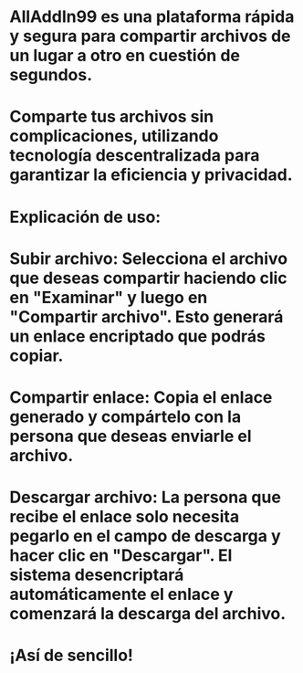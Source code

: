 # AllAddIn99 es una plataforma rápida y segura para compartir archivos de un lugar a otro en cuestión de segundos. 
# Comparte tus archivos sin complicaciones, utilizando tecnología descentralizada para garantizar la eficiencia y privacidad.


# Explicación de uso:

#     Subir archivo: Selecciona el archivo que deseas compartir haciendo clic en "Examinar" y luego en "Compartir archivo". Esto generará un enlace encriptado que podrás copiar.

#     Compartir enlace: Copia el enlace generado y compártelo con la persona que deseas enviarle el archivo.

#    Descargar archivo: La persona que recibe el enlace solo necesita pegarlo en el campo de descarga y hacer clic en "Descargar". El sistema desencriptará automáticamente el enlace y comenzará la descarga del archivo.

# ¡Así de sencillo!
